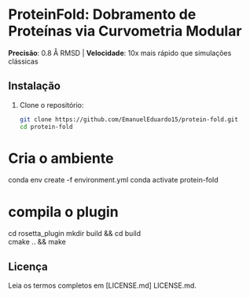 # ProteinFold: Dobramento de Proteínas via Curvometria Modular  
**Precisão**: 0.8 Å RMSD | **Velocidade**: 10x mais rápido que simulações clássicas  

## Instalação  
1. Clone o repositório:  
   ```bash  
   git clone https://github.com/EmanuelEduardo15/protein-fold.git  
   cd protein-fold
 # Cria o ambiente  
conda env create -f environment.yml
conda activate protein-fold           
# compila o plugin  
cd rosetta_plugin 
mkdir build && cd build                  
cmake .. && make
## Licença  
Leia os termos completos em [LICENSE.md]
LICENSE.md.
